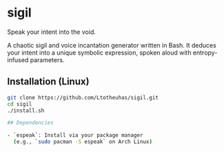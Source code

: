 # sigil

Speak your intent into the void.

A chaotic sigil and voice incantation generator written in Bash. It deduces your intent into a unique symbolic expression, spoken aloud with entropy-infused parameters.

## Installation (Linux)

```bash
git clone https://github.com/Ltotheuhas/sigil.git
cd sigil
./install.sh

## Dependencies

- `espeak`: Install via your package manager  
  (e.g., `sudo pacman -S espeak` on Arch Linux)
